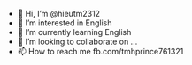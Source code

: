 - 👋 Hi, I’m @hieutm2312
- 👀 I’m interested in English
- 🌱 I’m currently learning English
- 💞️ I’m looking to collaborate on ...
- 📫 How to reach me fb.com/tmhprince761321

<!---
hieutm2312/hieutm2312 is a ✨ special ✨ repository because its `README.md` (this file) appears on your GitHub profile.
You can click the Preview link to take a look at your changes.
--->
